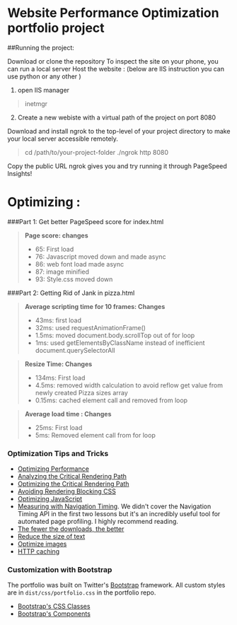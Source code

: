 Website Performance Optimization portfolio project
===================================================

##Running the project:

Download or clone the repository
To inspect the site on your phone, you can run a local server
Host the website : (below are IIS instruction you can use python or any other  )
1. open IIS manager 
> inetmgr

2. Create a new webiste with a virtual path of the project on port 8080

Download and install ngrok to the top-level of your project directory to make your local server accessible remotely.
>   cd /path/to/your-project-folder
>   ./ngrok http 8080

Copy the public URL ngrok gives you and try running it through PageSpeed Insights! 

Optimizing :
==========
###Part 1: Get better PageSpeed score for index.html
>
> **Page score: changes**
>- 65: First load
>- 76: Javascript moved down and made async
>- 86: web font load made async
>- 87: image minified
>- 93: Style.css moved down

###Part 2: Getting Rid of Jank in pizza.html

>
> **Average scripting time for 10 frames: Changes** 
>- 43ms:  first load 
>- 32ms: used requestAnimationFrame()
>- 1.5ms: moved document.body.scrollTop out of for loop
>- 1ms: used getElementsByClassName instead of inefficient document.querySelectorAll

>
> **Resize Time: Changes**
>- 134ms: First load
>- 4.5ms: removed width calculation to avoid reflow get value from newly created Pizza sizes array
>- 0.15ms: cached element call and removed from loop

> 
> **Average load time : Changes**
>- 25ms: First load
>- 5ms: Removed element call from for loop

### Optimization Tips and Tricks
* [Optimizing Performance](https://developers.google.com/web/fundamentals/performance/ "web performance")
* [Analyzing the Critical Rendering Path](https://developers.google.com/web/fundamentals/performance/critical-rendering-path/analyzing-crp.html "analyzing crp")
* [Optimizing the Critical Rendering Path](https://developers.google.com/web/fundamentals/performance/critical-rendering-path/optimizing-critical-rendering-path.html "optimize the crp!")
* [Avoiding Rendering Blocking CSS](https://developers.google.com/web/fundamentals/performance/critical-rendering-path/render-blocking-css.html "render blocking css")
* [Optimizing JavaScript](https://developers.google.com/web/fundamentals/performance/critical-rendering-path/adding-interactivity-with-javascript.html "javascript")
* [Measuring with Navigation Timing](https://developers.google.com/web/fundamentals/performance/critical-rendering-path/measure-crp.html "nav timing api"). We didn't cover the Navigation Timing API in the first two lessons but it's an incredibly useful tool for automated page profiling. I highly recommend reading.
* <a href="https://developers.google.com/web/fundamentals/performance/optimizing-content-efficiency/eliminate-downloads.html">The fewer the downloads, the better</a>
* <a href="https://developers.google.com/web/fundamentals/performance/optimizing-content-efficiency/optimize-encoding-and-transfer.html">Reduce the size of text</a>
* <a href="https://developers.google.com/web/fundamentals/performance/optimizing-content-efficiency/image-optimization.html">Optimize images</a>
* <a href="https://developers.google.com/web/fundamentals/performance/optimizing-content-efficiency/http-caching.html">HTTP caching</a>

### Customization with Bootstrap
The portfolio was built on Twitter's <a href="http://getbootstrap.com/">Bootstrap</a> framework. All custom styles are in `dist/css/portfolio.css` in the portfolio repo.

* <a href="http://getbootstrap.com/css/">Bootstrap's CSS Classes</a>
* <a href="http://getbootstrap.com/components/">Bootstrap's Components</a>
